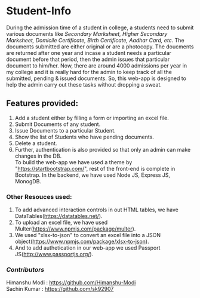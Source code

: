 # Student-Info
During the admission time of a student in college, a students need to submit various documents like *Secondary Marksheet, Higher Secondary Marksheet, Domicile Certificate, Birth Certificate, Aadhar Card, etc*. The documents submitted are either original or are a photocopy. The doucments are returned after one year and incase a student needs a particular document before that period, then the admin issues that particular document to him/her. Now, there are around 4000 admissions per year in my college and it is really hard for the admin to keep track of all the submitted, pending & issued documents. So, this web-app is designed to help the admin carry out these tasks without dropping a sweat.
## Features provided:
1. Add a student either by filling a form or importing an excel file.
2. Submit Documents of any student.
3. Issue Documents to a particular Student.
4. Show the list of Students who have pending documents.
5. Delete a student.
6. Further, authentication is also provided so that only an admin can make changes in the DB.<br/>
To build the web-app we have used a theme by "https://startbootstrap.com/", rest of the front-end is complete in Bootstrap.
In the backend, we have used Node JS, Express JS, MonogDB.
### Other Resouces used:
1. To add advanced interaction controls in out HTML tables, we have DataTables(https://datatables.net/).
2. To upload an excel file, we have used Multer(https://www.npmjs.com/package/multer).
3. We used "xlsx-to-json" to convert an excel file into a JSON object(https://www.npmjs.com/package/xlsx-to-json).
4. And to add authetication in our web-app we used Passport JS(http://www.passportjs.org/).

### *Contributors*
Himanshu Modi : https://github.com/Himanshu-Modi<br/>
Sachin Kumar : https://github.com/sk92907
